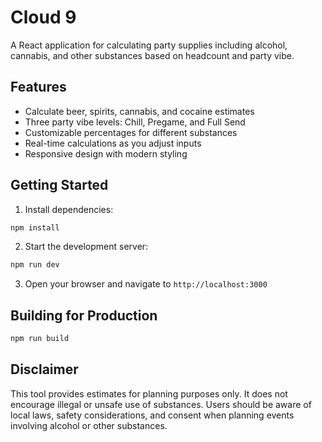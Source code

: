 # Cloud 9

A React application for calculating party supplies including alcohol, cannabis, and other substances based on headcount and party vibe.

## Features

- Calculate beer, spirits, cannabis, and cocaine estimates
- Three party vibe levels: Chill, Pregame, and Full Send
- Customizable percentages for different substances
- Real-time calculations as you adjust inputs
- Responsive design with modern styling

## Getting Started

1. Install dependencies:
```bash
npm install
```

2. Start the development server:
```bash
npm run dev
```

3. Open your browser and navigate to `http://localhost:3000`

## Building for Production

```bash
npm run build
```

## Disclaimer

This tool provides estimates for planning purposes only. It does not encourage illegal or unsafe use of substances. Users should be aware of local laws, safety considerations, and consent when planning events involving alcohol or other substances.
